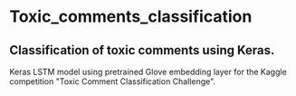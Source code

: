 # Toxic_comments_classification
## Classification of toxic comments using Keras.
Keras LSTM model using pretrained Glove embedding layer for the Kaggle competition "Toxic Comment Classification Challenge".
